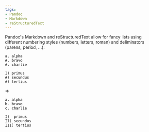 ```yaml
---
tags:
- Pandoc
- Markdown
- reStructuredText
---
```


Pandoc's Markdown and reStructuredText allow for fancy lists using
different numbering styles (numbers, letters, roman) and deliminators
(parens, period, ...):

    a. alpha
    #. bravo
    #. charlie

    I) primus
    #) secundus
    #) tertius

⇒

    a. alpha
    b. bravo
    c. charlie

    I)  primus
    II) secundus
    III) tertius
